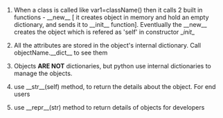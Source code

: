 1. When a class is called like var1=className()
then it calls 2 built in functions - \_\_new_\_ [ it creates object in memory and hold an empty dictionary, and sends it to \_\_init__ function]. Eventlually the \_\_new_\_ creates the object which is refered as 'self' in constructor \__init__

2. All the attributes are stored in the object's internal dictionary. Call objectName.\_\_dict\_\_ to see them

3. Objects __ARE NOT__ dictionaries, but python use internal dictionaries to manage the objects.

4. use \_\_str\_\_(self) method, to return the details about the object. For end users

5. use \_\_repr\_\_(str) method to return details of objects for developers
